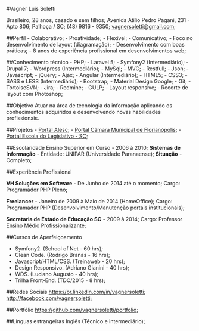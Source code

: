 #Vagner Luis Soletti

Brasileiro, 28 anos, casado e sem filhos;
Avenida Atílio Pedro Pagani, 231 - Apto 806;
Palhoça / SC;
(48) 9816 - 9350;
[vagnersoletti@gmail.com](vagnersoletti@gmail.com);


##Perfil
    - Colaborativo;
    - Proatividade;
    - Flexível;
    - Comunicativo;
    - Foco no desenvolvimento de layout (diagramação);
    - Desenvolvimento com boas práticas;
    - 8 anos de experiência profissional em desenvolvimentos web;

##Conhecimento técnico
    - PHP;
    - Laravel 5;
    - Symfony2 (Intermediário);
    - Drupal 7;
    - Wordpress (Intermediário);
    - MySql;
    - MVC;
    - Restfull;
    - Json;
    - Javascript;
    - jQuery;
    - Ajax;
    - Angular (Intermediário);
    - HTML5;
    - CSS3;
    - SASS e LESS (Intermediário);
    - Bootstrap;
    - Material Design Google;
    - Git;
    - TortoiseSVN;
    - Jira;
    - Redmine;
    - GULP;
    - Layout responsive;
    - Recorte de layout com Photoshop;

##Objetivo
Atuar na área de tecnologia da informação aplicando os conhecimentos adquiridos e desenvolvendo novas habilidades profissionais.

##Projetos
    - [Portal Alesc](http://www.alesc.sc.gov.br);
    - [Portal Câmara Municipal de Florianópolis](http://www.cmf.sc.gov.br);
    - [Portal Escola do Legislativo - SC](http://escola.alesc.sc.gov.br);

##Escolaridade
Ensino Superior em Curso - 2006 à 2010;
**Sistemas de Informação** - Entidade: UNIPAR (Universidade Paranaense);
**Situação** - Completo;

##Experiência Profissional

**VH Soluções em Software** - De Junho de 2014 até o momento;
Cargo: Programador PHP Pleno;

**Freelancer** - Janeiro de 2009 à Maio de 2014 (HomeOffice);
Cargo: Programador PHP (Desenvolvimento/Manutenção portais institucionais);

**Secretaria de Estado de Educação SC** - 2009 à 2014;
Cargo: Professor Ensino Médio Profissionalizante;

##Cursos de Aperfeiçoamento
 - Symfony2. (School of Net - 60 hrs);
 - Clean Code. (Rodrigo Branas - 16 hrs);
 - Javascript/HTML/CSS. (Treinaweb - 20 hrs);
 - Design Responsivo. (Adriano Gianini - 40 hrs);
 - WDS. (Luciano Augusto - 40 hrs);
 - Trilha Front-End. (TDC/2015 - 8 hrs);

##Redes Sociais
https://br.linkedin.com/in/vagnersoletti;
http://facebook.com/vagnersoletti;

##Portfólio
https://github.com/vagnersoletti/portfolio;

##Línguas estrangeiras
Inglês (Técnico e intermediário);
